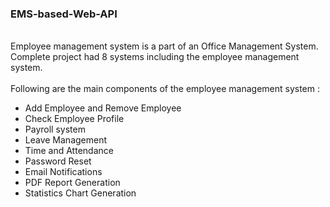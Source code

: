 <h3> EMS-based-Web-API </h3> <br>
     Employee management system is a part of an Office Management System.
Complete project had 8 systems including the employee management system.</br>
 <Br> Following are the main components of the employee management system :</br>
<ul type="bullet"><li>Add Employee and Remove   Employee</li> 
<li>Check Employee Profile </li>
<li>Payroll system </li>
<li> Leave Management</li> 
<li> Time and Attendance </li> 
<li>Password Reset </li>
<li>Email Notifications </li>
<li> PDF Report Generation </li>
<li>Statistics Chart Generation </li> </ul>
